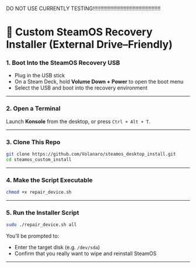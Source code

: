 
DO NOT USE CURRENTLY TESTING!!!!!!!!!!!!!!!!!!!!!!!!!!!!!!!!!!!!!!!!!!!!!!

# 🔧 Custom SteamOS Recovery Installer (External Drive–Friendly)


### 1. Boot Into the SteamOS Recovery USB

- Plug in the USB stick
- On a Steam Deck, hold **Volume Down + Power** to open the boot menu
- Select the USB and boot into the recovery environment

---

### 2. Open a Terminal

Launch **Konsole** from the desktop, or press `Ctrl + Alt + T`.

---

### 3. Clone This Repo

```bash
git clone https://github.com/Volanaro/steamos_desktop_install.git
cd steamos_custom_install 
```
---

### 4. Make the Script Executable

```bash
chmod +x repair_device.sh
```
---
### 5. Run the Installer Script

```bash
sudo ./repair_device.sh all
```

You’ll be prompted to:
- Enter the target disk (e.g. `/dev/sda`)
- Confirm that you really want to wipe and reinstall SteamOS

---
